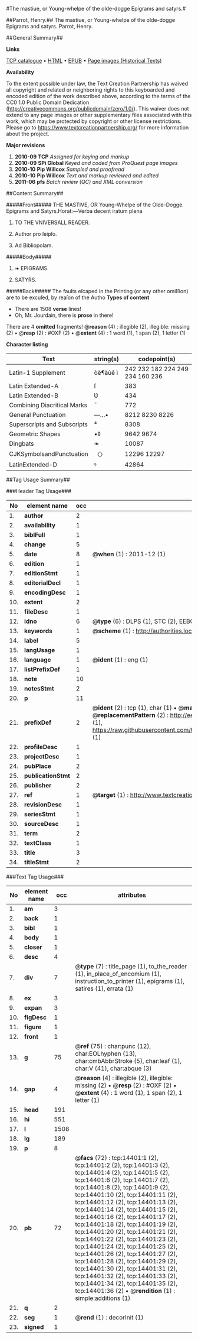 #The mastiue, or Young-whelpe of the olde-dogge Epigrams and satyrs.#

##Parrot, Henry.##
The mastiue, or Young-whelpe of the olde-dogge Epigrams and satyrs.
Parrot, Henry.

##General Summary##

**Links**

[TCP catalogue](http://www.ota.ox.ac.uk/tcp/)  • 
[HTML](http://tei.it.ox.ac.uk/tcp/Texts-HTML/free/A09/A09040.html)  • 
[EPUB](http://tei.it.ox.ac.uk/tcp/Texts-EPUB/free/A09/A09040.epub) • 
[Page images (Historical Texts)](https://historicaltexts.jisc.ac.uk/eebo-99849263e)

**Availability**

To the extent possible under law, the Text Creation Partnership has waived all copyright and related or neighboring rights to this keyboarded and encoded edition of the work described above, according to the terms of the CC0 1.0 Public Domain Dedication (http://creativecommons.org/publicdomain/zero/1.0/). This waiver does not extend to any page images or other supplementary files associated with this work, which may be protected by copyright or other license restrictions. Please go to https://www.textcreationpartnership.org/ for more information about the project.

**Major revisions**

1. __2010-09__ __TCP__ *Assigned for keying and markup*
1. __2010-09__ __SPi Global__ *Keyed and coded from ProQuest page images*
1. __2010-10__ __Pip Willcox__ *Sampled and proofread*
1. __2010-10__ __Pip Willcox__ *Text and markup reviewed and edited*
1. __2011-06__ __pfs__ *Batch review (QC) and XML conversion*

##Content Summary##

#####Front#####
THE MASTIVE, OR Young-Whelpe of the Olde-Dogge. Epigrams and Satyrs.Horat:—Verba decent iratum plena
1. TO THE VNIVERSALL READER.

1. Author pro ſeipſo.

1. Ad Bibliopolam.

#####Body#####

1. ❧ EPIGRAMS.

1. SATYRS.

#####Back#####
The faults eſcaped in the Printing (or any other omiſſion) are to be excuſed, by reaſon of the Autho
**Types of content**

  * There are 1508 **verse** lines!
  * Oh, Mr. Jourdain, there is **prose** in there!

There are 4 **omitted** fragments! 
 @__reason__ (4) : illegible (2), illegible: missing (2)  •  @__resp__ (2) : #OXF (2)  •  @__extent__ (4) : 1 word (1), 1 span (2), 1 letter (1)

**Character listing**


|Text|string(s)|codepoint(s)|
|---|---|---|
|Latin-1 Supplement|òè¶àùê ì|242 232 182 224 249 234 160 236|
|Latin Extended-A|ſ|383|
|Latin Extended-B|Ʋ|434|
|Combining             Diacritical Marks|̄|772|
|General Punctuation|—…•|8212 8230 8226|
|Superscripts             and Subscripts|⁴|8308|
|Geometric Shapes|▪◊|9642 9674|
|Dingbats|❧|10087|
|CJKSymbolsandPunctuation|〈〉|12296 12297|
|LatinExtended-D|ꝰ|42864|

##Tag Usage Summary##

###Header Tag Usage###

|No|element name|occ|attributes|
|---|---|---|---|
|1.|__author__|2||
|2.|__availability__|1||
|3.|__biblFull__|1||
|4.|__change__|5||
|5.|__date__|8| @__when__ (1) : 2011-12 (1)|
|6.|__edition__|1||
|7.|__editionStmt__|1||
|8.|__editorialDecl__|1||
|9.|__encodingDesc__|1||
|10.|__extent__|2||
|11.|__fileDesc__|1||
|12.|__idno__|6| @__type__ (6) : DLPS (1), STC (2), EEBO-CITATION (1), PROQUEST (1), VID (1)|
|13.|__keywords__|1| @__scheme__ (1) : http://authorities.loc.gov/ (1)|
|14.|__label__|5||
|15.|__langUsage__|1||
|16.|__language__|1| @__ident__ (1) : eng (1)|
|17.|__listPrefixDef__|1||
|18.|__note__|10||
|19.|__notesStmt__|2||
|20.|__p__|11||
|21.|__prefixDef__|2| @__ident__ (2) : tcp (1), char (1)  •  @__matchPattern__ (2) : ([0-9\-]+):([0-9IVX]+) (1), (.+) (1)  •  @__replacementPattern__ (2) : http://eebo.chadwyck.com/downloadtiff?vid=$1&page=$2 (1), https://raw.githubusercontent.com/textcreationpartnership/Texts/master/tcpchars.xml#$1 (1)|
|22.|__profileDesc__|1||
|23.|__projectDesc__|1||
|24.|__pubPlace__|2||
|25.|__publicationStmt__|2||
|26.|__publisher__|2||
|27.|__ref__|1| @__target__ (1) : http://www.textcreationpartnership.org/docs/. (1)|
|28.|__revisionDesc__|1||
|29.|__seriesStmt__|1||
|30.|__sourceDesc__|1||
|31.|__term__|2||
|32.|__textClass__|1||
|33.|__title__|3||
|34.|__titleStmt__|2||


###Text Tag Usage###

|No|element name|occ|attributes|
|---|---|---|---|
|1.|__am__|3||
|2.|__back__|1||
|3.|__bibl__|1||
|4.|__body__|1||
|5.|__closer__|1||
|6.|__desc__|4||
|7.|__div__|7| @__type__ (7) : title_page (1), to_the_reader (1), in_place_of_encomium (1), instruction_to_printer (1), epigrams (1), satires (1), errata (1)|
|8.|__ex__|3||
|9.|__expan__|3||
|10.|__figDesc__|1||
|11.|__figure__|1||
|12.|__front__|1||
|13.|__g__|75| @__ref__ (75) : char:punc (12), char:EOLhyphen (13), char:cmbAbbrStroke (5), char:leaf (1), char:V (41), char:abque (3)|
|14.|__gap__|4| @__reason__ (4) : illegible (2), illegible: missing (2)  •  @__resp__ (2) : #OXF (2)  •  @__extent__ (4) : 1 word (1), 1 span (2), 1 letter (1)|
|15.|__head__|191||
|16.|__hi__|551||
|17.|__l__|1508||
|18.|__lg__|189||
|19.|__p__|8||
|20.|__pb__|72| @__facs__ (72) : tcp:14401:1 (2), tcp:14401:2 (2), tcp:14401:3 (2), tcp:14401:4 (2), tcp:14401:5 (2), tcp:14401:6 (2), tcp:14401:7 (2), tcp:14401:8 (2), tcp:14401:9 (2), tcp:14401:10 (2), tcp:14401:11 (2), tcp:14401:12 (2), tcp:14401:13 (2), tcp:14401:14 (2), tcp:14401:15 (2), tcp:14401:16 (2), tcp:14401:17 (2), tcp:14401:18 (2), tcp:14401:19 (2), tcp:14401:20 (2), tcp:14401:21 (2), tcp:14401:22 (2), tcp:14401:23 (2), tcp:14401:24 (2), tcp:14401:25 (2), tcp:14401:26 (2), tcp:14401:27 (2), tcp:14401:28 (2), tcp:14401:29 (2), tcp:14401:30 (2), tcp:14401:31 (2), tcp:14401:32 (2), tcp:14401:33 (2), tcp:14401:34 (2), tcp:14401:35 (2), tcp:14401:36 (2)  •  @__rendition__ (1) : simple:additions (1)|
|21.|__q__|2||
|22.|__seg__|1| @__rend__ (1) : decorInit (1)|
|23.|__signed__|1||
